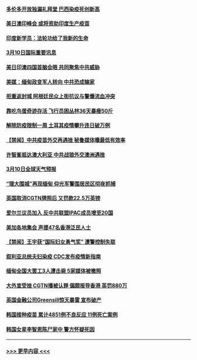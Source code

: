 #### [多伦多开放独漏礼拜堂 巴西染疫死创新高](../pages/prog202/a103070914.md?t=03110501) 
#### [美日澳印峰会 或将资助印度生产疫苗](../pages/prog202/a103070840.md?t=03110501) 
#### [印度新学员：法轮功给了我新的生命](../pages/prog202/a103070708.md?t=03110501) 
#### [3月10日国际重要讯息](../pages/prog202/a103070706.md?t=03110501) 
#### [美日印澳四国首脑会晤 共同聚焦中共威胁](../pages/prog202/a103070646.md?t=03110501) 
#### [美媒：缅甸政变军人转向 中共恐成输家](../pages/prog202/a103070621.md?t=03110501) 
#### [拒重返封城 阿根廷民众上街抗议与警爆流血冲突](../pages/prog202/a103070563.md?t=03110501) 
#### [靠吃鸟蛋奇迹存活 飞行员困丛林36天暴瘦50斤](../pages/prog202/a103070576.md?t=03110501) 
#### [解除防疫限制一周 土耳其疫情攀升连日破万例](../pages/prog202/a103070410.md?t=03110501) 
#### [【禁闻】中共疫苗外交再遇挫 秘鲁媒体曝最低有效率](../pages/prog202/a103070158.md?t=03110501) 
#### [许智峯抵达澳大利亚 中共战狼外交澳洲遇挫](../pages/prog202/a103070172.md?t=03110501) 
#### [3月10日全球天气预报](../pages/prog202/a103070345.md?t=03110501) 
#### [“理大围城”再现缅甸 仰光军警围居民区彻夜抓捕](../pages/prog202/a103070301.md?t=03110501) 
#### [英国取消CGTN牌照后 又罚款22.5万英镑](../pages/prog202/a103070237.md?t=03110501) 
#### [爱尔兰议员加入 反中共联盟IPAC成员增至20国](../pages/prog202/a103070185.md?t=03110501) 
#### [美加各地集会 声援47名香港泛民人士](../pages/prog202/a103070163.md?t=03110501) 
#### [【禁闻】王宇获“国际妇女勇气奖” 遭警控制失联](../pages/prog202/a103070140.md?t=03110501) 
#### [叙利亚总统夫妇染疫 CDC发布疫情新指南](../pages/prog202/a103070147.md?t=03110501) 
#### [缅甸全国大罢工3人遭击毙 5家媒体被撤照](../pages/prog202/a103070116.md?t=03110501) 
#### [大外宣受挫 CGTN播被认罪 偏颇报导香港 英罚880万](../pages/prog202/a103070103.md?t=03110501) 
#### [英国金融公司Greensill惊天暴雷 宣布破产](../pages/prog202/a103069946.md?t=03110501) 
#### [韩国接种疫苗 累计4851例不良反应 11例死亡案例](../pages/prog202/a103069813.md?t=03110501) 
#### [韩国女星李智恩陈尸家中 警方怀疑死因](../pages/prog202/a103069786.md?t=03110501) 

----
#### [ >>> 更早内容 <<< ](../indexes/prog202-earlier.md)
